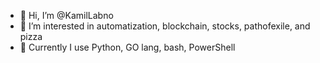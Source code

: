 - 👋 Hi, I’m @KamilLabno
- 👀 I’m interested in automatization, blockchain, stocks, pathofexile, and pizza
- 🌱 Currently I use Python, GO lang, bash, PowerShell

<!---
kamilLabno/kamilLabno is a ✨ particular ✨ repository because its `README.md` (this file) appears on your GitHub profile.
You can click the Preview link to take a look at your changes.
--->
